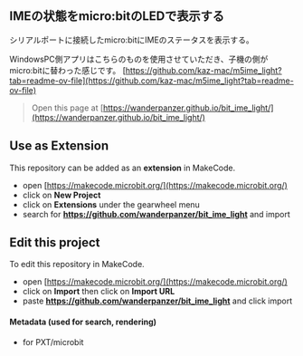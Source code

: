## IMEの状態をmicro:bitのLEDで表示する

シリアルポートに接続したmicro:bitにIMEのステータスを表示する。

WindowsPC側アプリはこちらのものを使用させていただき、子機の側がmicro:bitに替わった感じです。
[https://github.com/kaz-mac/m5ime_light?tab=readme-ov-file](https://github.com/kaz-mac/m5ime_light?tab=readme-ov-file)


> Open this page at [https://wanderpanzer.github.io/bit_ime_light/](https://wanderpanzer.github.io/bit_ime_light/)

## Use as Extension

This repository can be added as an **extension** in MakeCode.

* open [https://makecode.microbit.org/](https://makecode.microbit.org/)
* click on **New Project**
* click on **Extensions** under the gearwheel menu
* search for **https://github.com/wanderpanzer/bit_ime_light** and import

## Edit this project

To edit this repository in MakeCode.

* open [https://makecode.microbit.org/](https://makecode.microbit.org/)
* click on **Import** then click on **Import URL**
* paste **https://github.com/wanderpanzer/bit_ime_light** and click import

#### Metadata (used for search, rendering)

* for PXT/microbit
<script src="https://makecode.com/gh-pages-embed.js"></script><script>makeCodeRender("{{ site.makecode.home_url }}", "{{ site.github.owner_name }}/{{ site.github.repository_name }}");</script>

